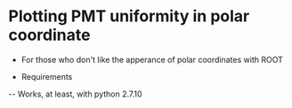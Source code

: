 # Plotting PMT uniformity in polar coordinate
- For those who don't like the apperance of polar coordinates with ROOT

- Requirements

-- Works, at least, with python 2.7.10